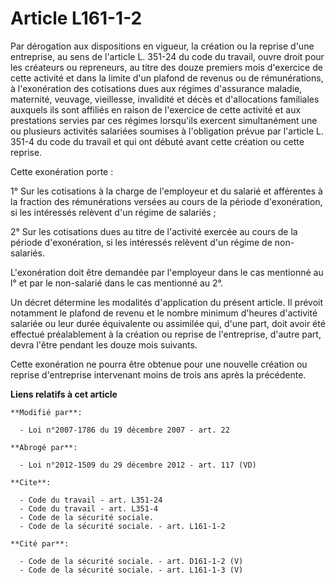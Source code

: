 # Article L161-1-2

Par dérogation aux dispositions en vigueur, la création ou la reprise d'une entreprise, au sens de l'article L. 351-24 du
code du travail, ouvre droit pour les créateurs ou repreneurs, au titre des douze premiers mois d'exercice de cette activité
et dans la limite d'un plafond de revenus ou de rémunérations, à l'exonération des cotisations dues aux régimes d'assurance
maladie, maternité, veuvage, vieillesse, invalidité et décès et d'allocations familiales auxquels ils sont affiliés en raison
de l'exercice de cette activité et aux prestations servies par ces régimes lorsqu'ils exercent simultanément une ou plusieurs
activités salariées soumises à l'obligation prévue par l'article L. 351-4 du code du travail et qui ont débuté avant cette
création ou cette reprise. 

Cette exonération porte : 

1° Sur les cotisations à la charge de l'employeur et du salarié et afférentes à la fraction des rémunérations versées au
cours de la période d'exonération, si les intéressés relèvent d'un régime de salariés ; 

2° Sur les cotisations dues au titre de l'activité exercée au cours de la période d'exonération, si les intéressés relèvent
d'un régime de non-salariés.

L'exonération doit être demandée par l'employeur dans le cas mentionné au l° et par le non-salarié dans le cas mentionné au
2°. 

Un décret détermine les modalités d'application du présent article. Il prévoit notamment le plafond de revenu et le nombre
minimum d'heures d'activité salariée ou leur durée équivalente ou assimilée qui, d'une part, doit avoir été effectué
préalablement à la création ou reprise de l'entreprise, d'autre part, devra l'être pendant les douze mois suivants. 

Cette exonération ne pourra être obtenue pour une nouvelle création ou reprise d'entreprise intervenant moins de trois ans
après la précédente.

**Liens relatifs à cet article**

	**Modifié par**:

	  - Loi n°2007-1786 du 19 décembre 2007 - art. 22

	**Abrogé par**:

	  - Loi n°2012-1509 du 29 décembre 2012 - art. 117 (VD)

	**Cite**:

	  - Code du travail - art. L351-24
	  - Code du travail - art. L351-4
	  - Code de la sécurité sociale.
	  - Code de la sécurité sociale. - art. L161-1-2

	**Cité par**:

	  - Code de la sécurité sociale. - art. D161-1-2 (V)
	  - Code de la sécurité sociale. - art. L161-1-3 (V)
